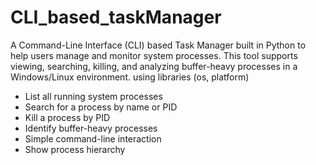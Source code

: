 ﻿# CLI_based_taskManager
A Command-Line Interface (CLI) based Task Manager built in Python to help users manage and monitor system processes. This tool supports viewing, searching, killing, and analyzing buffer-heavy processes in a Windows/Linux environment.
using libraries (os, platform)

- List all running system processes
- Search for a process by name or PID
- Kill a process by PID
- Identify buffer-heavy processes
- Simple command-line interaction
- Show process hierarchy

